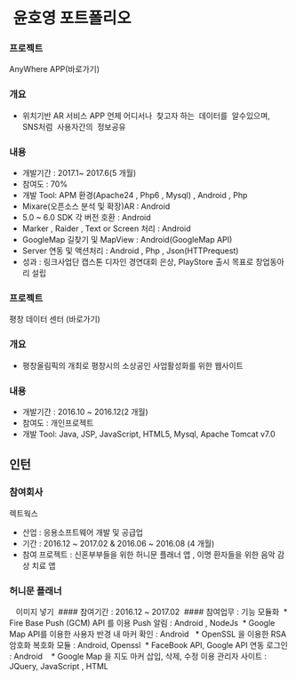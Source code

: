#  윤호영 포트폴리오

### 프로젝트
AnyWhere APP(바로가기)

### 개요
* 위치기반 AR 서비스 APP 언제 어디서나  찾고자 하는  데이터를  알수있으며,  
SNS처럼  사용자간의  정보공유
 
### 내용
* 개발기간 : 2017.1~ 2017.6(5 개월)
* 참여도 : 70% 
* 개발 Tool: APM 환경(Apache24 , Php6 , Mysql) , Android , Php 
* Mixare(오픈소스 분석 및 확장)AR : Android
* 5.0 ~ 6.0 SDK 각 버전 호환 : Android
* Marker , Raider , Text or Screen 처리 : Android
* GoogleMap 길찾기 및 MapView : Android(GoogleMap API)
* Server 연동 및 액션처리 : Android , Php , Json(HTTPrequest)
* 성과 : 링크사업단 캡스톤 디자인 경연대회 은상, PlayStore 출시 목표로 창업동아리 설립

### 프로젝트
평창 데이터 센터 (바로가기)

### 개요
* 평창올림픽의 개최로 평창시의 소상공인 사업활성화를 위한 웹사이트

### 내용
* 개발기간 : 2016.10 ~ 2016.12(2 개월)
* 참여도 : 개인프로젝트
* 개발 Tool: Java, JSP, JavaScript, HTML5, Mysql, Apache Tomcat v7.0
 
 
 ## 인턴 
 
 ### 참여회사
 
 렉트웍스 
 
 * 산업 : 응용소프트웨어 개발 및 공급업
 * 기간 : 2016.12 ~ 2017.02 & 2016.06 ~ 2016.08 (4 개월)
 * 참여 프로젝트 : 신혼부부들을 위한 허니문 플래너 앱 , 이명 환자들을 위한 음악 감상 치료 앱
 
 ### 허니문 플래너
    이미지 넣기
  #### 참여기간 : 2016.12 ~ 2017.02
  #### 참여업무 : 기능 모듈화 
  * Fire Base Push (GCM) API 를 이용 Push 알림 : Android , NodeJs
  * Google Map API를 이용한 사용자 반경 내 마커 확인 : Android 
  * OpenSSL 을 이용한 RSA 암호화 복호화 모듈 : Android, Openssl
  * FaceBook API, Google API 연동 로그인 : Android  
  * Google Map 을 지도 마커 삽입, 삭제, 수정 이용 관리자 사이트 : JQuery, JavaScript , HTML
 
### 
 
 
 
 

